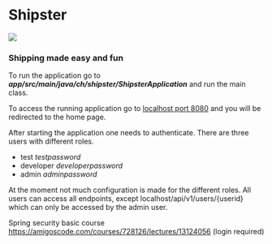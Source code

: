 # Shipster

![](https://gitlab.fhnw.ch/daniel.gergely/shipster/-/blob/master/app/src/main/resources/static/assets/img/shipster_yellow_transparent.svg)

### Shipping made easy and fun

To run the application go to ***app/src/main/java/ch/shipster/ShipsterApplication*** and run the main class.

To access the running application go to [localhost port 8080](http//:localhost:8080) and you will be redirected to the home page.

After starting the application one needs to authenticate. There are three users with different roles.  
- test *testpassword*
- developer *developerpassword*
- admin *adminpassword*

At the moment not much configuration is made for the different roles. All users can access all endpoints, 
except localhost/api/v1/users/{userid} which can only be accessed by the admin user.


Spring security basic course https://amigoscode.com/courses/728126/lectures/13124056 (login required)

